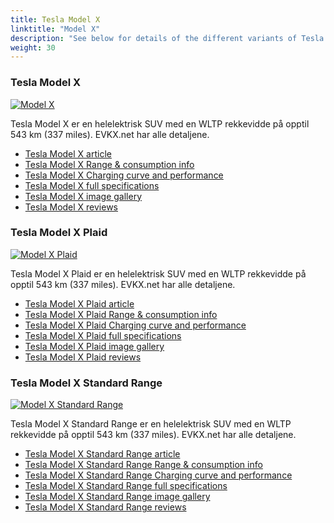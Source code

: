 ```yaml
---
title: Tesla Model X
linktitle: "Model X"
description: "See below for details of the different variants of Tesla Model X"
weight: 30
---
```

### Tesla Model X

<a href="/models/tesla/model_x/model_x/"><img src="https://media.evkx.net/multimedia/models/tesla/model_x/model_x/main_1_st.jpg" class="img-fluid" alt="Model X" ></a>

Tesla Model X er en helelektrisk SUV med en WLTP rekkevidde på opptil 543 km (337 miles). EVKX.net har alle detaljene. 

- [Tesla Model X article](/models/tesla/model_x/model_x/)
- [Tesla Model X Range & consumption info](/models/tesla/model_x/model_x/rangeandconsumption)
- [Tesla Model X Charging curve and performance](/models/tesla/model_x/model_x/chargingcurve)
- [Tesla Model X full specifications](/models/tesla/model_x/model_x/specifications)
- [Tesla Model X image gallery](/models/tesla/model_x/model_x/gallery)
- [Tesla Model X reviews](/models/tesla/model_x/model_x/reviews)

### Tesla Model X Plaid

<a href="/models/tesla/model_x/model_x_plaid/"><img src="https://media.evkx.net/multimedia/models/tesla/model_x/model_x_plaid/main_1_st.jpg" class="img-fluid" alt="Model X Plaid" ></a>

Tesla Model X Plaid er en helelektrisk SUV med en WLTP rekkevidde på opptil 543 km (337 miles). EVKX.net har alle detaljene. 

- [Tesla Model X Plaid article](/models/tesla/model_x/model_x_plaid/)
- [Tesla Model X Plaid Range & consumption info](/models/tesla/model_x/model_x_plaid/rangeandconsumption)
- [Tesla Model X Plaid Charging curve and performance](/models/tesla/model_x/model_x_plaid/chargingcurve)
- [Tesla Model X Plaid full specifications](/models/tesla/model_x/model_x_plaid/specifications)
- [Tesla Model X Plaid image gallery](/models/tesla/model_x/model_x_plaid/gallery)
- [Tesla Model X Plaid reviews](/models/tesla/model_x/model_x_plaid/reviews)

### Tesla Model X Standard Range

<a href="/models/tesla/model_x/model_x_standard_range/"><img src="https://media.evkx.net/multimedia/models/tesla/model_x/model_x_standard_range/main_1_st.jpg" class="img-fluid" alt="Model X Standard Range" ></a>

Tesla Model X Standard Range er en helelektrisk SUV med en WLTP rekkevidde på opptil 543 km (337 miles). EVKX.net har alle detaljene. 

- [Tesla Model X Standard Range article](/models/tesla/model_x/model_x_standard_range/)
- [Tesla Model X Standard Range Range & consumption info](/models/tesla/model_x/model_x_standard_range/rangeandconsumption)
- [Tesla Model X Standard Range Charging curve and performance](/models/tesla/model_x/model_x_standard_range/chargingcurve)
- [Tesla Model X Standard Range full specifications](/models/tesla/model_x/model_x_standard_range/specifications)
- [Tesla Model X Standard Range image gallery](/models/tesla/model_x/model_x_standard_range/gallery)
- [Tesla Model X Standard Range reviews](/models/tesla/model_x/model_x_standard_range/reviews)

